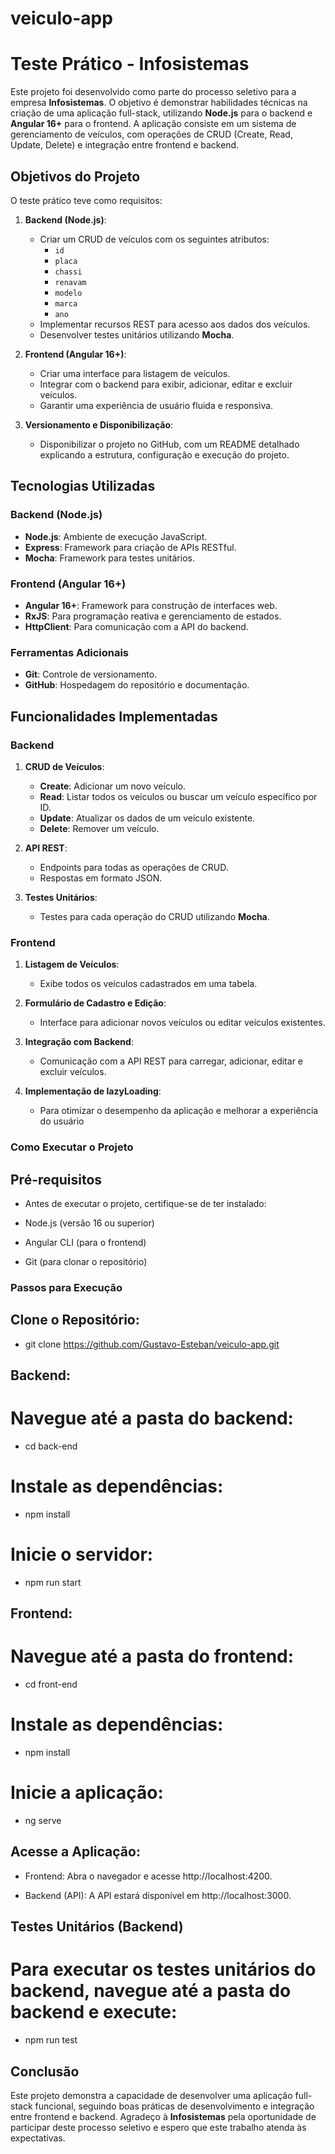 # veiculo-app

# Teste Prático - Infosistemas

Este projeto foi desenvolvido como parte do processo seletivo para a empresa **Infosistemas**. O objetivo é demonstrar habilidades técnicas na criação de uma aplicação full-stack, utilizando **Node.js** para o backend e **Angular 16+** para o frontend. A aplicação consiste em um sistema de gerenciamento de veículos, com operações de CRUD (Create, Read, Update, Delete) e integração entre frontend e backend.

## Objetivos do Projeto

O teste prático teve como requisitos:

1. **Backend (Node.js)**:
   - Criar um CRUD de veículos com os seguintes atributos:
     - `id`
     - `placa`
     - `chassi`
     - `renavam`
     - `modelo`
     - `marca`
     - `ano`
   - Implementar recursos REST para acesso aos dados dos veículos.
   - Desenvolver testes unitários utilizando **Mocha**.

2. **Frontend (Angular 16+)**:
   - Criar uma interface para listagem de veículos.
   - Integrar com o backend para exibir, adicionar, editar e excluir veículos.
   - Garantir uma experiência de usuário fluida e responsiva.

3. **Versionamento e Disponibilização**:
   - Disponibilizar o projeto no GitHub, com um README detalhado explicando a estrutura, configuração e execução do projeto.

## Tecnologias Utilizadas

### Backend (Node.js)
- **Node.js**: Ambiente de execução JavaScript.
- **Express**: Framework para criação de APIs RESTful.
- **Mocha**: Framework para testes unitários.

### Frontend (Angular 16+)
- **Angular 16+**: Framework para construção de interfaces web.
- **RxJS**: Para programação reativa e gerenciamento de estados.
- **HttpClient**: Para comunicação com a API do backend.

### Ferramentas Adicionais
- **Git**: Controle de versionamento.
- **GitHub**: Hospedagem do repositório e documentação.

## Funcionalidades Implementadas

### Backend
1. **CRUD de Veículos**:
   - **Create**: Adicionar um novo veículo.
   - **Read**: Listar todos os veículos ou buscar um veículo específico por ID.
   - **Update**: Atualizar os dados de um veículo existente.
   - **Delete**: Remover um veículo.

2. **API REST**:
   - Endpoints para todas as operações de CRUD.
   - Respostas em formato JSON.

3. **Testes Unitários**:
   - Testes para cada operação do CRUD utilizando **Mocha**.

### Frontend
1. **Listagem de Veículos**:
   - Exibe todos os veículos cadastrados em uma tabela.

2. **Formulário de Cadastro e Edição**:
   - Interface para adicionar novos veículos ou editar veículos existentes.

3. **Integração com Backend**:
   - Comunicação com a API REST para carregar, adicionar, editar e excluir veículos.
  
4. **Implementação de lazyLoading**:
   - Para otimizar o desempenho da aplicação e melhorar a experiência do usuário


### Como Executar o Projeto

## Pré-requisitos
- Antes de executar o projeto, certifique-se de ter instalado:

- Node.js (versão 16 ou superior)

- Angular CLI (para o frontend)

- Git (para clonar o repositório)

### Passos para Execução

## Clone o Repositório:
- git clone https://github.com/Gustavo-Esteban/veiculo-app.git

## Backend:

# Navegue até a pasta do backend:
- cd back-end

# Instale as dependências:
- npm install

# Inicie o servidor:
- npm run start

## Frontend:

# Navegue até a pasta do frontend:
- cd front-end

# Instale as dependências:
- npm install

# Inicie a aplicação:
- ng serve

## Acesse a Aplicação:

- Frontend: Abra o navegador e acesse http://localhost:4200.

- Backend (API): A API estará disponível em http://localhost:3000.

## Testes Unitários (Backend)

# Para executar os testes unitários do backend, navegue até a pasta do backend e execute:
- npm run test


## Conclusão

Este projeto demonstra a capacidade de desenvolver uma aplicação full-stack funcional, seguindo boas práticas de desenvolvimento e integração entre frontend e backend. Agradeço à **Infosistemas** pela oportunidade de participar deste processo seletivo e espero que este trabalho atenda às expectativas.
